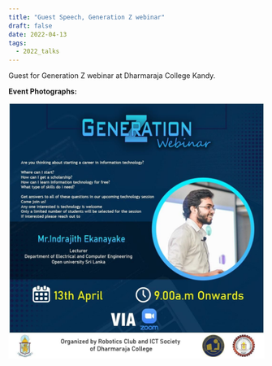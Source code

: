 ```yaml
---
title: "Guest Speech, Generation Z webinar"
draft: false
date: 2022-04-13
tags:
  - 2022_talks
---
```


Guest for Generation Z webinar at Dharmaraja College Kandy.

**Event Photographs:**
<p>
  <img src="../../images/2022-genaration-z-webinar.jpg" alt="Guest for Generation Z webinar at Dharmaraja College Kandy" />
</p>
